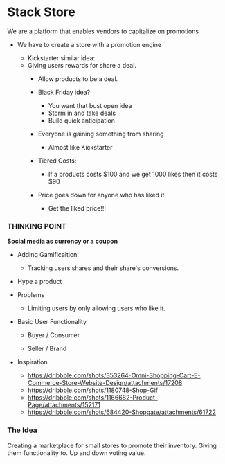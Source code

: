 # Stack Store

We are a platform that enables vendors to capitalize on promotions

* We have to create a store with a promotion engine

    * Kickstarter similar idea:
    * Giving users rewards for share a deal.
        * Allow products to be a deal.

        * Black Friday idea?
            * You want that bust open idea
            * Storm in and take deals
            * Build quick anticipation

        * Everyone is gaining something from sharing
            * Almost like Kickstarter

        * Tiered Costs:
            * If a products costs $100 and we get 1000 likes then it costs $90

        * Price goes down for anyone who has liked it
            * Get the liked price!!!


### THINKING POINT
**Social media as currency or a coupon**


* Adding Gamificaition:
    * Tracking users shares and their share's conversions.

* Hype a product

* Problems
    * Limiting users by only allowing users who like it.


* Basic User Functionality

    - Buyer / Consumer

    - Seller / Brand


* Inspiration
    * https://dribbble.com/shots/353264-Omni-Shopping-Cart-E-Commerce-Store-Website-Design/attachments/17208
    * https://dribbble.com/shots/1180748-Shop-Gif
    * https://dribbble.com/shots/1166682-Product-Page/attachments/152171
    * https://dribbble.com/shots/684420-Shopgate/attachments/61722

### The Idea
Creating a marketplace for small stores to promote their inventory. Giving them functionality to. Up and down voting value.
